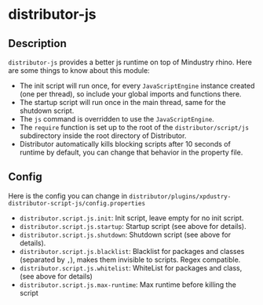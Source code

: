 # distributor-js

## Description

`distributor-js` provides a better js runtime on top of Mindustry rhino. Here are some things to know about this module:

- The init script will run once, for every `JavaScriptEngine` instance created (one per thread), so include your global imports and functions there.
- The startup script will run once in the main thread, same for the shutdown script.
- The `js` command is overridden to use the `JavaScriptEngine`.
- The `require` function is set up to the root of the `distributor/script/js` subdirectory inside the root directory of Distributor.
- Distributor automatically kills blocking scripts after 10 seconds of runtime by default, you can change that behavior in the property file.

## Config

Here is the config you can change in `distributor/plugins/xpdustry-distributor-script-js/config.properties`

- `distributor.script.js.init`: Init script, leave empty for no init script.
- `distributor.script.js.startup`: Startup script (see above for details).
- `distributor.script.js.shutdown`: Shutdown script (see above for details).
- `distributor.script.js.blacklist`: Blacklist for packages and classes (separated by `,`), makes them invisible to scripts. Regex compatible.
- `distributor.script.js.whitelist`: WhiteList for packages and class, (see above for details)
- `distributor.script.js.max-runtime`: Max runtime before killing the script
